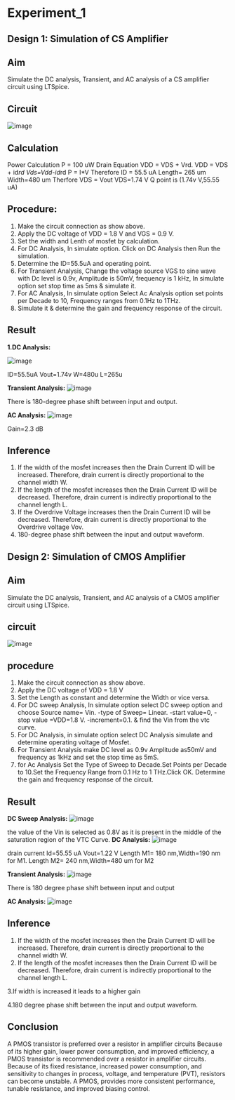 # Experiment_1
## Design 1: Simulation of CS Amplifier
## Aim 
Simulate the DC analysis, Transient, and AC analysis of a CS amplifier circuit using LTSpice.
## Circuit
![image](https://github.com/user-attachments/assets/8c2fbc0b-1bf5-4585-bc45-e54a0f52082a)
## Calculation
Power Calculation P = 100 uW
Drain Equation VDD = VDS + Vrd.
VDD = VDS + id*rd
Vds=Vdd-id*rd
P = I*V
Therefore ID = 55.5 uA
Length= 265 um   Width=480 um
Therfore VDS = Vout
VDS=1.74 V
Q point is (1.74v V,55.55 uA)
## Procedure:
1.	Make the circuit connection as show above.
2.	Apply the DC voltage of VDD = 1.8 V and VGS = 0.9 V.
3.	Set the width and Lenth of mosfet by calculation.
4.	For DC Analysis, In simulate option. Click on DC Analysis then Run the simulation.
5.	Determine the ID=55.5uA and operating point.
6.	For Transient Analysis, Change the voltage source VGS to sine wave with Dc level is 0.9v, Amplitude is 50mV, frequency is 1 kHz, In simulate option set stop time as 5ms & simulate it.
7.	For AC Analysis, In simulate option Select Ac Analysis option set points per Decade to 10, Frequency ranges from 0.1Hz to 1THz. 
8.	Simulate it & determine the gain and frequency response of the circuit.
## Result
**1.DC Analysis:**

![image](https://github.com/user-attachments/assets/528326e2-4fcc-4c26-a2a8-93d660bbc9e5)

ID=55.5uA Vout=1.74v W=480u L=265u

**Transient Analysis:**
![image](https://github.com/user-attachments/assets/f15b50a2-31b0-4ea4-8883-4613baef9981)

There is 180-degree phase shift between input and output.

**AC Analysis:**
![image](https://github.com/user-attachments/assets/075b31d9-21c1-45ff-b0a2-4db33c4f8b51)

Gain=2.3 dB

## Inference
1.	If the width of the mosfet increases then the Drain Current ID will be increased. Therefore, drain current is directly proportional to the channel width W.
2.	If the length of the mosfet increases then the Drain Current ID will be decreased. Therefore, drain current is indirectly proportional to the channel length L.
3.	If the Overdrive Voltage increases then the Drain Current ID will be decreased. Therefore, drain current is directly proportional to the Overdrive voltage Vov.
4.	180-degree phase shift between the input and output waveform.

## Design 2: Simulation of CMOS Amplifier
## Aim
Simulate the DC analysis, Transient, and AC analysis of a CMOS amplifier circuit using LTSpice.
## circuit
![image](https://github.com/user-attachments/assets/afebf698-5a7a-4a4a-9e4f-423c9fc2401d)

## procedure
1.	Make the circuit connection as show above.
2.	Apply the DC voltage of VDD = 1.8 V
3.	Set the Length as constant and determine the Width or vice versa.
4.	For DC sweep Analysis, In simulate option select DC sweep option and choose
Source name= Vin. -type of Sweep= Linear. -start value=0, -stop value =VDD=1.8 V. -increment=0.1. & find the Vin from the vtc curve.
5.  For DC Analysis, in simulate option select DC Analysis simulate and determine operating voltage of Mosfet.
6.  For Transient Analysis make DC level as 0.9v Amplitude as50mV and frequency as 1kHz and set the stop time as 5mS.
7.  for Ac Analysis Set the Type of Sweep to Decade.Set Points per Decade to 10.Set the Frequency Range from 0.1 Hz to 1 THz.Click OK. Determine the gain and frequency response of the circuit.
## Result
**DC Sweep Analysis:**
![image](https://github.com/user-attachments/assets/c25c34dd-cc29-44f3-bfec-58c69b21ee4b) 

the value of the Vin is selected as 0.8V as it is present in the middle of the saturation region of the VTC Curve.
**DC Analysis:**
![image](https://github.com/user-attachments/assets/9c459922-4409-4f35-97b7-b585c0c14fc8)

drain current Id=55.55 uA Vout=1.22 V
Length M1= 180 nm,Width=190 nm for M1.
Length M2= 240 nm,Width=480 um for M2

**Transient Analysis:**
![image](https://github.com/user-attachments/assets/c20177b5-fd60-4d47-bfc4-d871fc72e723)

There is 180 degree phase shift between input and output

**AC Analysis:**
![image](https://github.com/user-attachments/assets/615bb347-2062-4563-a3ae-9eea45252073)

## Inference
1.	If the width of the mosfet increases then the Drain Current ID will be increased. Therefore, drain current is directly proportional to the channel width W.
2.	If the length of the mosfet increases then the Drain Current ID will be decreased. Therefore, drain current is indirectly proportional to the channel length L.

3.If width is increased it leads to a higher gain

4.180 degree phase shift between the input and output waveform.
## Conclusion
A PMOS transistor is preferred over a resistor in amplifier circuits Because of its higher gain, lower power consumption, and improved efficiency, a PMOS transistor is recommended over a resistor in amplifier circuits.  Because of its fixed resistance, increased power consumption, and sensitivity to changes in process, voltage, and temperature (PVT), resistors can become unstable. A PMOS, provides more consistent performance, tunable resistance, and improved biasing control.

